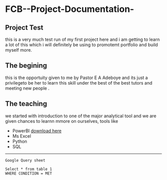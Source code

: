 # FCB--Project-Documentation-
## Project Test
this is a very much test run of my first project here and i am getting to learn a lot of this which i will definitely be using to promotemt portfolio and build myself more.


## The begining
this is the opportuity given to me  by Pastor E A Adeboye and its just a privilegeto be her to learn  this skill under the best of the best tutors and meeting new people .


## The teaching
we started with introduction to one of the major analytical tool and we are given chances to learnn mmore on ourselves, tools like

- PowerBI [download here](https://www.microsoft.com/en-us/power-platform/products/power-bi)
- Ms Excel
- Python
- SQL
---

```
Google Query sheet

Select * from table 1
WHERE CONDITION = MET
```
